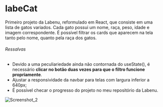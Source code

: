 # labeCat

Primeiro projeto da Labenu, reformulado em React, que consiste em uma lista de gatos variados.
Cada gato possui um nome, raça, peso, idade e imagem correspondente.
É possível filtrar os cards que aparecem na tela tanto pelo nome, quanto pela raça dos gatos.

###### Ressalvas

- Devido a uma peculiariedade ainda não contornada do useState(), é necessário **clicar no botão duas vezes para que o filtro funcione propriamente**.
- Ajustar a responsividade da navbar para telas com largura inferior a 640px;
- É possível checar o progresso do projeto no meu repositório da Labenu.

![Screenshot_2](https://user-images.githubusercontent.com/76884730/213822302-3ffc7a91-d181-42c2-9534-4f8c055aa92b.png)
